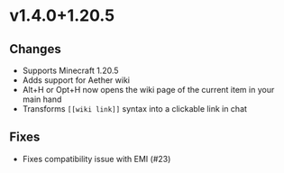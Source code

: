 # v1.4.0+1.20.5

## Changes

- Supports Minecraft 1.20.5
- Adds support for Aether wiki
- Alt+H or Opt+H now opens the wiki page of the current item in your main hand
- Transforms `[[wiki link]]` syntax into a clickable link in chat

## Fixes

- Fixes compatibility issue with EMI (#23)
